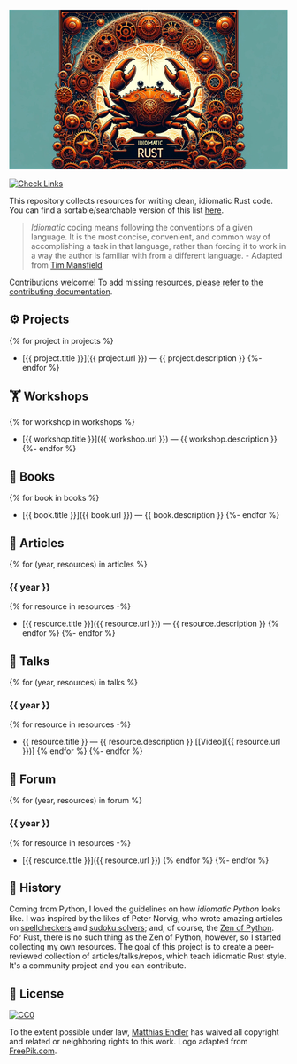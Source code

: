 <!-- 
⚠️⚠️ WARNING: This file is generated by `make render`. Do not edit manually!
See `CONTRIBUTING.md` for more information.
-->

![Logo](assets/cover.jpg)

[![Check Links](https://github.com/mre/idiomatic-rust/workflows/Check%20Links/badge.svg)](https://github.com/mre/idiomatic-rust/actions/workflows/check_links.yml)

This repository collects resources for writing clean, idiomatic Rust code.
You can find a sortable/searchable version of this list [here](https://corrode.dev/idiomatic-rust/).

> *Idiomatic* coding means following the conventions of a given language. It is
> the most concise, convenient, and common way of accomplishing a task in that
> language, rather than forcing it to work in a way the author is familiar with
> from a different language. - Adapted from [Tim
> Mansfield](https://github.com/tim-hr/stuff/wiki/Idiomatic-coding)

Contributions welcome! To add missing resources, [please refer to the contributing documentation](https://github.com/mre/idiomatic-rust/blob/master/CONTRIBUTING.md).

## ⚙ Projects
{% for project in projects %}
* [{{ project.title }}]({{ project.url }}) — {{ project.description }}
{%- endfor %}

## 🏋 Workshops
{% for workshop in workshops %}
* [{{ workshop.title }}]({{ workshop.url }}) — {{ workshop.description }}
{%- endfor %}

## 📖 Books
{% for book in books %}
* [{{ book.title }}]({{ book.url }}) — {{ book.description }}
{%- endfor %}

## 📰 Articles
{% for (year, resources) in articles %}
### {{ year }}

{% for resource in resources -%}
* [{{ resource.title }}]({{ resource.url }}) — {{ resource.description }}
{% endfor %}
{%- endfor %}

## 🎤 Talks
{% for (year, resources) in talks %}
### {{ year }}

{% for resource in resources -%}
* {{ resource.title }} — {{ resource.description }} [[Video]({{ resource.url }})]
{% endfor %}
{%- endfor %}

## 💬 Forum
{% for (year, resources) in forum %}
### {{ year }}

{% for resource in resources -%}
* [{{ resource.title }}]({{ resource.url }})
{% endfor %}
{%- endfor %}

## 📜 History

Coming from Python, I loved the guidelines on how *idiomatic Python* looks like. I was inspired by the likes of Peter Norvig, who wrote amazing articles on [spellcheckers](https://norvig.com/spell-correct.html) and [sudoku solvers](https://norvig.com/sudoku.html); and, of course, the [Zen of Python](https://www.python.org/dev/peps/pep-0020/). For Rust, there is no such thing as the Zen of Python, however, so I started collecting my own resources.
The goal of this project is to create a peer-reviewed collection of articles/talks/repos, which teach idiomatic Rust style. It's a community project and you can contribute.

## 🔏 License

[![CC0](https://i.creativecommons.org/p/zero/1.0/88x31.png)](https://creativecommons.org/publicdomain/zero/1.0/)

To the extent possible under law, [Matthias Endler](https://endler.dev) has waived all copyright and related or neighboring rights to this work.
Logo adapted from [FreePik.com](https://www.freepik.com/free-vector/crabs-pattern-design_1093131.htm).


